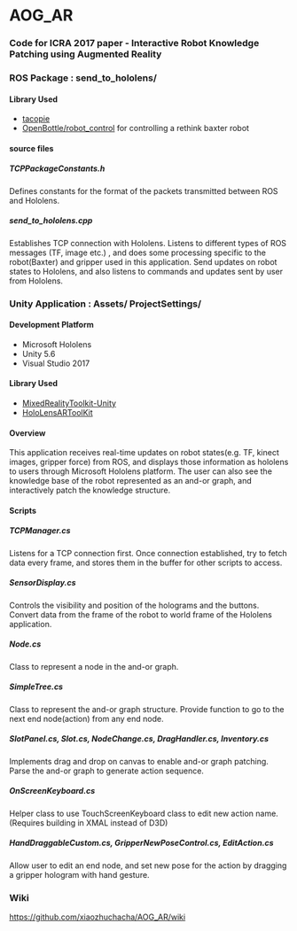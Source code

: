 # AOG_AR

### Code for ICRA 2017 paper - Interactive Robot Knowledge Patching using Augmented Reality

### ROS Package : send_to_hololens/

#### Library Used
* [tacopie](https://github.com/Cylix/tacopie)
* [OpenBottle/robot_control](https://github.com/xiaozhuchacha/OpenBottle/tree/master/robot_control) for controlling a rethink baxter robot

#### source files 
##### TCPPackageConstants.h
Defines constants for the format of the packets transmitted between ROS and Hololens.

##### send_to_hololens.cpp
Establishes TCP connection with Hololens. Listens to different types of ROS messages (TF, image etc.) , and does some processing specific to the robot(Baxter) and gripper used in this application. Send updates on robot states to Hololens, and also listens to commands and updates sent by user from Hololens.

### Unity Application : Assets/ 	 ProjectSettings/

#### Development Platform 
* Microsoft Hololens
* Unity 5.6
* Visual Studio 2017

#### Library Used
* [MixedRealityToolkit-Unity](https://github.com/Microsoft/MixedRealityToolkit-Unity)
* [HoloLensARToolKit](https://github.com/qian256/HoloLensARToolKit)

#### Overview
This application receives real-time updates on robot states(e.g. TF, kinect images, gripper force) from ROS, and displays those information as hololens to users through Microsoft Hololens platform. The user can also see the knowledge base of the robot represented as an and-or graph, and interactively patch the knowledge structure. 


#### Scripts
##### TCPManager.cs
Listens for a TCP connection first. Once connection established, try to fetch data every frame, and stores them in the buffer for other scripts to access.

##### SensorDisplay.cs
Controls the visibility and position of the holograms and the buttons. Convert data from the frame of the robot to world frame of the Hololens application.

##### Node.cs
Class to represent a node in the and-or graph.

##### SimpleTree.cs
Class to represent the and-or graph structure. Provide function to go to the next end node(action) from any end node.

##### SlotPanel.cs, Slot.cs, NodeChange.cs, DragHandler.cs, Inventory.cs
Implements drag and drop on canvas to enable and-or graph patching. Parse the and-or graph to generate action sequence.

##### OnScreenKeyboard.cs
Helper class to use TouchScreenKeyboard class to edit new action name. (Requires building in XMAL instead of D3D)

##### HandDraggableCustom.cs, GripperNewPoseControl.cs, EditAction.cs
Allow user to edit an end node, and set new pose for the action by dragging a gripper hologram with hand gesture.

### Wiki
https://github.com/xiaozhuchacha/AOG_AR/wiki
